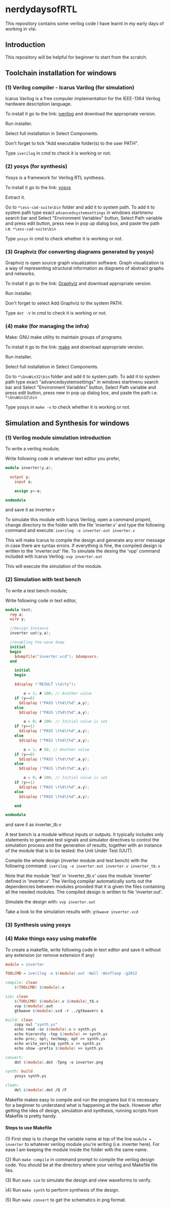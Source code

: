 # nerdydaysofRTL

This repository contains some verilog code I have learnt in my early days of working in vlsi.

## Introduction

This repository will be helpful for beginner to start from the scratch.

## Toolchain installation for windows

### (1) Verilog compiler - Icarus Varilog (for simulation)

Icarus Varilog is a free compuler implementation for the IEEE-1364 Verilog hardware description language.

To install it go to the link: [iverilog](https://bleyer.org/icarus/) and download the appropriate version.

Run installer.

Select full installation in Select Components.

Don't forget to tick "Add executable folder(s) to the user PATH".

Type ```iverilog``` in cmd to check it is working or not.

### (2) yosys (for synthesis)

Yosys is a framework for Verilog RTL synthesis.

To install it go to the link: [yosys](https://github.com/YosysHQ/oss-cad-suite-build/releases/tag/2022-11-29)

Extract it.

Go to ```*\oss-cad-suite\bin``` folder and add it to system path. To add it to system path type exact ```advancedsystemsettings``` in windows startmenu search bar and Select "Environment Variables" button, Select Path variable and press edit button, press new in pop up dialog box, and paste the path i.e. ```*\oss-cad-suite\bin```

Type ```yosys``` in cmd to check whether it is working or not.

### (3) Graphviz (for converting diagrams generated by yosys)

Graphviz is open source graph visualization software. Graph visualization is a way of representing structural information as diagrams of abstract graphs and networks.

To install it go to the link: [Graphviz](https://graphviz.org/download/) and download appropriate version.

Run installer.

Don't forget to select Add Graphviz to the system PATH.

Type ```dot -V``` in cmd to check it is working or not.

### (4) make (for managing the infra)

Make: GNU make utility to maintain groups of programs.

To install it go to the link: [make](https://gnuwin32.sourceforge.net/packages/make.htm) and download appropriate version.

Run installer.

Select full installation in Select Components.

Go to ```*\GnuWin32\bin``` folder and add it to system path. To add it to system path type exact "advancedsystemsettings" in windows startmenu search bar and Select "Environment Variables" button, Select Path variable and press edit button, press new in pop up dialog box, and paste the path i.e. ```*\GnuWin32\bin```

Type yosys in ```make -v``` to check whether it is working or not.

## Simulation and Synthesis for windows

### (1) Verilog module simulation introduction

To write a verilog module;

Write following code in whatever text editor you prefer,

```verilog
module inverter(y,a);

  output y;
	input a;

	assign y=~a;

endmodule
```

and save it as inverter.v

To simulate this module with Icarus Verilog, open a command propmt, change directory to the folder with the file 'inverter.v' and type the following command and execute: ```iverilog -o inverter.out inverter.v```

This will make Icarus to compile the design and generate any error message in case there are syntax errors. If everything is fine, the compiled design is written to the 'inverter.out' file. To simulate the desing the 'vpp' command included with Icarus Verilog: ```vvp inverter.out```

This will execute the simulation of the module.

### (2) Simulation with test bench

To write a test bench module;

Write following code in text editor,

```verilog
module test;
  reg a;
  wire y;

  //Design Instance
  inverter uut(y,a);

  //enabling the wave dump
  initial
  begin
    $dumpfile("inverter.vcd"); $dumpvars;
  end

	initial
	begin

    $display ("RESULT \ta\ty");

		a = 1; # 100; // Another value
    if (y==0)
      $display ("PASS \t%d\t%d",a,y);
    else
      $display ("PASS \t%d\t%d",a,y);

		a = 0; # 100; // Initial value is set
    if (y==1)
      $display ("PASS \t%d\t%d",a,y);
    else
      $display ("PASS \t%d\t%d",a,y);

		a = 1; # 50; // Another value
    if (y==0)
      $display ("PASS \t%d\t%d",a,y);
    else
      $display ("PASS \t%d\t%d",a,y);

		a = 0; # 100; // Initial value is set
    if (y==1)
      $display ("PASS \t%d\t%d",a,y);
    else
      $display ("PASS \t%d\t%d",a,y);

	end

endmodule
```

and save it as inverter_tb.v

A test bench is a module without inputs or outputs. It typically includes only statements to generate test signals and simulator directives to control the simulation process and the generation of results, together with an instance of the module that is to be tested: the Unit Under Test (UUT).

Compile the whole design (inverter module and test bench) with the following command: ```iverilog -o inverter.out inverter.v inverter_tb.v```

Note that the module 'test' in 'inverter_tb.v' uses the module 'inverter' defined in 'inverter.v'. The Verilog compilar automatically sorts out the dependencies between modules provided that it is given the files containing all the needed modules. The compiled design is written to file 'inverter.out'.

Simulate the design with: ```vvp inverter.out```

Take a look to the simulation results with: ```gtkwave inverter.vcd```

### (3) Synthesis using yosys



### (4) Make things easy using makefile

To create a makefile, write following code in text editor and save it without any extension (or remove extension if any)

```makefile
module = inverter

TOOLCMD = iverilog -o $(module).out -Wall -Winfloop -g2012

compile: clean
	$(TOOLCMD) $(module).v

sim: clean
	$(TOOLCMD) $(module).v $(module)_tb.v
	vvp $(module).out
	gtkwave $(module).vcd -r ../gtkwaverc &

build: clean
	copy nul "synth.ys"
	echo read -sv $(module).v > synth.ys
	echo hierarchy -top $(module) >> synth.ys
	echo proc; opt; techmap; opt >> synth.ys
	echo write_verilog synth.v >> synth.ys
	echo show -prefix $(module) >> synth.ys

convert: 
	dot $(module).dot -Tpng -o inverter.png

synth: build
	yosys synth.ys

clean:
	del $(module).dot /Q /F
```

Makefile makes easy to compile and run the programs but it is necessary for a beginner to understand what is happening at the back. However after getting the idea of design, simulation and synthesis, running scripts from Makefile is pretty handy.

#### Steps to use Makefile

(1) First step is to change the variable name at top of the line ```module = inverter``` to whatever verilog module you're writing (i.e. inverter here). For ease I am keeping the module inside the folder with the same name.

(2) Run ```make compile``` in command prompt to compile the verilog design code. You should be at the directory where your verilog and Makefile file lies.

(3) Run ```make sim``` to simulate the design and view waveforms to verify.

(4) Run ```make synth``` to perform synthesis of the design.

(5) Run ```make convert``` to get the schematics in png format.